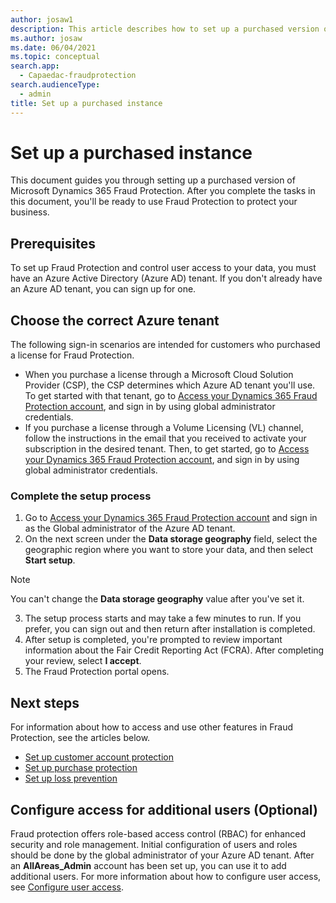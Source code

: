 ```yaml
---
author: josaw1
description: This article describes how to set up a purchased version of Microsoft Dynamics 365 Fraud Protection.
ms.author: josaw
ms.date: 06/04/2021
ms.topic: conceptual
search.app: 
  - Capaedac-fraudprotection
search.audienceType:
  - admin
title: Set up a purchased instance
---
```




# Set up a purchased instance
This document guides you through setting up a purchased version of Microsoft Dynamics 365 Fraud Protection. After you complete the tasks in this document, you'll be ready to use Fraud Protection to protect your business.

## Prerequisites

To set up Fraud Protection and control user access to your data, you must have an Azure Active Directory (Azure AD) tenant. If you don't already have an Azure AD tenant, you can sign up for one.

## Choose the correct Azure tenant

The following sign-in scenarios are intended for customers who purchased a license for Fraud Protection.
- When you purchase a license through a Microsoft Cloud Solution Provider (CSP), the CSP determines which Azure AD tenant you'll use. To get started with that tenant, go to [Access your Dynamics 365 Fraud Protection account](https://dfp.microsoft.com/), and sign in by using global administrator credentials.
- If you purchase a license through a Volume Licensing (VL) channel, follow the instructions in the email that you received to activate your subscription in the desired tenant. Then, to get started, go to [Access your Dynamics 365 Fraud Protection account](https://dfp.microsoft.com/), and sign in by using global administrator credentials.


### Complete the setup process	

1.	Go to [Access your Dynamics 365 Fraud Protection account](https://dfp.microsoft.com/) and sign in as the Global administrator of the Azure AD tenant.	
2.	On the next screen under the **Data storage geography** field, select the geographic region where you want to store your data, and then select **Start setup**.	

  > [!NOTE]
  > You can't change the **Data storage geography** value after you've set it.	

3.	The setup process starts and may take a few minutes to run. If you prefer, you can sign out and then return after installation is completed.	
4.	After setup is completed, you're prompted to review important information about the Fair Credit Reporting Act (FCRA). After completing your review, select **I accept**.	
5.	The Fraud Protection portal opens.	

## Next steps

For information about how to access and use other features in Fraud Protection, see the articles below.

- [Set up customer account protection](promocode-set-up-account-protection.md)
- [Set up purchase protection](promocode-set-up-purchase-protection.md)
- [Set up loss prevention](promocode-set-up-loss-prevention.md)


## Configure access for additional users (Optional)

Fraud protection offers role-based access control (RBAC) for enhanced security and role management. Initial configuration of users and roles should be done by the global administrator of your Azure AD tenant. After an **AllAreas_Admin** account has been set up, you can use it to add additional users.
For more information about how to configure user access, see [Configure user access](configure-user-access.md).
